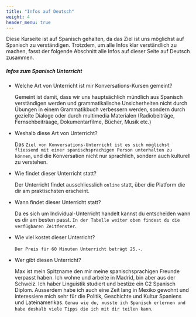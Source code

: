 ```yaml
---
title: "Infos auf Deutsch"
weight: 4
header_menu: true
---
```


Diese Kurseite ist auf Spanisch gehalten, da das Ziel ist uns möglichst auf Spanisch zu verständigen. Trotzdem, um alle Infos klar verständlich zu machen, fasst der folgende Abschnitt alle Infos auf dieser Seite auf Deutsch zusammen. 

##### Infos zum Spanisch Unterricht
- Welche Art von Unterricht ist mir Konversations-Kursen gemeint?

    Gemeint ist damit, dass wir uns hauptsächlich mündlich aus Spanisch verständigen werden und grammatikalische Unsicherheiten nicht durch Übungen in einem Grammatikbuch verbessern werden, sondern durch gezielte Dialoge oder durch multimedia Materialen (Radiobeiträge, Fernsehbeiträage, Dokumentarfilme, Bücher, Musik etc.)

- Weshalb diese Art von Unterricht?

    Das ``Ziel von Konversations-Unterricht ist es sich möglichst fliessend mit einer spanischsprachigen Person unterhalten zu können``, und die Konversation nicht nur sprachlich, sondern auch kulturell zu verstehen.

- Wie findet dieser Unterricht statt?

    Der Unterricht findet ausschliesslich ``online`` statt, über die Platform die dir am praktischsten erscheint.

- Wann findet dieser Unterricht statt?

    Da es sich um Individual-Unterricht handelt kannst du entscheiden wann es dir am besten passt. ``In der Tabelle weiter oben findest du die verfügbaren Zeitfenster``.

- Wie viel kostet dieser Unterricht?

    ``Der Preis für 60 Minuten Unterricht beträgt 25.-``.

- Wer gibt diesen Unterricht?

    Max ist mein Spitzname den mir meine spanischsprachigen Freunde verpasst haben. Ich wohne und arbeite in Madrid, bin aber aus der Schweiz. Ich haber Linguistik studiert und bestize ein C2 Spanisch Diplom. Ausserdem habe ich auch eine Zeit lang in Mexiko gewohnt und interessiere mich sehr für die Politik, Geschichte und Kultur Spaniens und Lateinamerikas. ``Genau wie du, musste ich Spanisch erlernen und habe deshalb viele Tipps die ich mit dir teilen kann``. 




